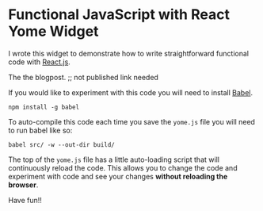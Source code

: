 # Functional JavaScript with React Yome Widget

I wrote this widget to demonstrate how to write straightforward
functional code with [React.js](https://facebook.github.io/react/).

The the blogpost. ;; not published link needed 

If you would like to experiment with this code you will need to
install [Babel](http://babeljs.io/).

```
npm install -g babel
```

To auto-compile this code each time you save the `yome.js` file you
will need to run babel like so:

```
babel src/ -w --out-dir build/
``` 

The top of the `yome.js` file has a little auto-loading script that
will continuously reload the code. This allows you to change the code
and experiment with code and see your changes **without reloading the
browser**.

Have fun!!
